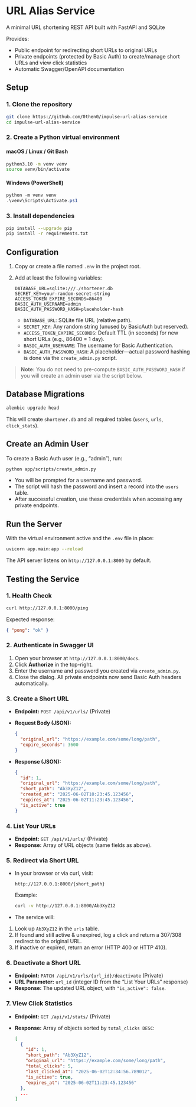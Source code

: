 # URL Alias Service

A minimal URL shortening REST API built with FastAPI and SQLite

Provides:

- Public endpoint for redirecting short URLs to original URLs
- Private endpoints (protected by Basic Auth) to create/manage short URLs and view click statistics
- Automatic Swagger/OpenAPI documentation

## Setup

### 1. Clone the repository

```bash
git clone https://github.com/0then0/impulse-url-alias-service
cd impulse-url-alias-service
```

### 2. Create a Python virtual environment

#### macOS / Linux / Git Bash

```bash
python3.10 -m venv venv
source venv/bin/activate
```

#### Windows (PowerShell)

```powershell
python -m venv venv
.\venv\Scripts\Activate.ps1
```

### 3. Install dependencies

```bash
pip install --upgrade pip
pip install -r requirements.txt
```

## Configuration

1. Copy or create a file named `.env` in the project root.
2. Add at least the following variables:

   ```env
   DATABASE_URL=sqlite:///./shortener.db
   SECRET_KEY=your-random-secret-string
   ACCESS_TOKEN_EXPIRE_SECONDS=86400
   BASIC_AUTH_USERNAME=admin
   BASIC_AUTH_PASSWORD_HASH=placeholder-hash
   ```

   - `DATABASE_URL`: SQLite file URL (relative path).
   - `SECRET_KEY`: Any random string (unused by BasicAuth but reserved).
   - `ACCESS_TOKEN_EXPIRE_SECONDS`: Default TTL (in seconds) for new short URLs (e.g., 86400 = 1 day).
   - `BASIC_AUTH_USERNAME`: The username for Basic Authentication.
   - `BASIC_AUTH_PASSWORD_HASH`: A placeholder—actual password hashing is done via the `create_admin.py` script.

> **Note:** You do not need to pre-compute `BASIC_AUTH_PASSWORD_HASH` if you will create an admin user via the script below.

## Database Migrations

```bash
alembic upgrade head
```

This will create `shortener.db` and all required tables (`users`, `urls`, `click_stats`).

## Create an Admin User

To create a Basic Auth user (e.g., “admin”), run:

```bash
python app/scripts/create_admin.py
```

- You will be prompted for a username and password.
- The script will hash the password and insert a record into the `users` table.
- After successful creation, use these credentials when accessing any private endpoints.

## Run the Server

With the virtual environment active and the `.env` file in place:

```bash
uvicorn app.main:app --reload
```

The API server listens on `http://127.0.0.1:8000` by default.

## Testing the Service

### 1. Health Check

```bash
curl http://127.0.0.1:8000/ping
```

Expected response:

```json
{ "pong": "ok" }
```

### 2. Authenticate in Swagger UI

1. Open your browser at `http://127.0.0.1:8000/docs`.
2. Click **Authorize** in the top-right.
3. Enter the username and password you created via `create_admin.py`.
4. Close the dialog. All private endpoints now send Basic Auth headers automatically.

### 3. Create a Short URL

- **Endpoint:** `POST /api/v1/urls/` (Private)

- **Request Body (JSON):**

  ```json
  {
  	"original_url": "https://example.com/some/long/path",
  	"expire_seconds": 3600
  }
  ```

- **Response (JSON):**

  ```json
  {
  	"id": 1,
  	"original_url": "https://example.com/some/long/path",
  	"short_path": "Ab3XyZ12",
  	"created_at": "2025-06-02T10:23:45.123456",
  	"expires_at": "2025-06-02T11:23:45.123456",
  	"is_active": true
  }
  ```

### 4. List Your URLs

- **Endpoint:** `GET /api/v1/urls/` (Private)
- **Response:** Array of URL objects (same fields as above).

### 5. Redirect via Short URL

- In your browser or via curl, visit:

  ```
  http://127.0.0.1:8000/{short_path}
  ```

  Example:

  ```bash
  curl -v http://127.0.0.1:8000/Ab3XyZ12
  ```

- The service will:

1. Look up `Ab3XyZ12` in the `urls` table.
2. If found and still active & unexpired, log a click and return a 307/308 redirect to the original URL.
3. If inactive or expired, return an error (HTTP 400 or HTTP 410).

### 6. Deactivate a Short URL

- **Endpoint:** `PATCH /api/v1/urls/{url_id}/deactivate` (Private)
- **URL Parameter:** `url_id` (integer ID from the “List Your URLs” response)
- **Response:** The updated URL object, with `"is_active": false`.

### 7. View Click Statistics

- **Endpoint:** `GET /api/v1/stats/` (Private)
- **Response:** Array of objects sorted by `total_clicks DESC`:

  ```json
  [
    {
      "id": 1,
      "short_path": "Ab3XyZ12",
      "original_url": "https://example.com/some/long/path",
      "total_clicks": 5,
      "last_clicked_at": "2025-06-02T12:34:56.789012",
      "is_active": true,
      "expires_at": "2025-06-02T11:23:45.123456"
    },
    ...
  ]
  ```
